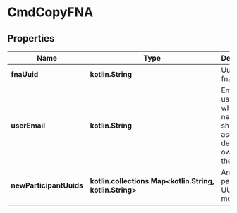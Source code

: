
# CmdCopyFNA

## Properties
Name | Type | Description | Notes
------------ | ------------- | ------------- | -------------
**fnaUuid** | **kotlin.String** | Uuid of the fna to copy | 
**userEmail** | **kotlin.String** | Email of the user to which the new FNA should be assigned, default to owner of the FNA |  [optional]
**newParticipantUuids** | **kotlin.collections.Map&lt;kotlin.String, kotlin.String&gt;** | Array of participant UUIDs to modify |  [optional]



